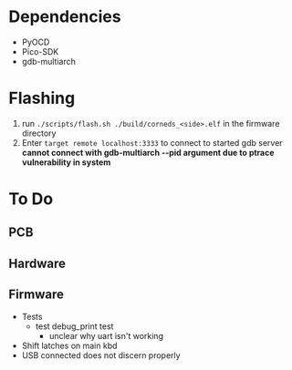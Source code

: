 # Dependencies
 * PyOCD
 * Pico-SDK
 * gdb-multiarch

# Flashing
1. run `./scripts/flash.sh ./build/corneds_<side>.elf` in the firmware directory
2. Enter `target remote localhost:3333` to connect to started gdb server
**cannot connect with gdb-multiarch --pid argument due to ptrace vulnerability in system**


# To Do
## PCB

## Hardware

## Firmware
 * Tests
   * test debug_print test
     * unclear why uart isn't working
 * Shift latches on main kbd
 * USB connected does not discern properly
